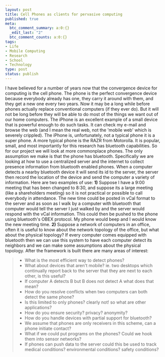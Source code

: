 ```yaml
--- 
layout: post
title: Cell Phones as clients for pervasive computing
published: true
meta: 
  btc_comment_summary: a:0:{}
  _edit_last: "2"
  btc_comment_counts: a:0:{}
tags: 
- Life
- Mobile Computing
- Research
- School
- Technology
type: post
status: publish
---
```

I have believed for a number of years now that the convergence device for computing is the cell phone. The phone is the perfect convergence device because everybody already has one, they carry it around with them, and they get a new one every two years. Now it may be a long while before phones actually replace conventional computers (if they ever do). But it will not be long before they will be able to do most of the things we want out of our home computers. The iPhone is an excellent example of a small device that is powerful enough to do such tasks. It can check my e-mail and browse the web (and I mean the real web, not the 'mobile web' which is severely crippled). The iPhone is, unfortunately, not a typical phone it is a super phone. A more typical phone is the RAZR from Motorolla. It is popular, small, and most importantly for this research has bluetooth capabilities. So for our project we will look at more commonplace phones. The only assumption we make is that the phone has bluetooth. Specifically we are looking at how to use a centralized server and the internet to collect presence information from bluetooth enabled phones. When a computer detects a nearby bluetooth device it will send its id to the server, the server then record the location of the device and send the computer a variety of information. Here are two examples of use: **1)** Suppose I have a 9:00 meeting that has been changed to 8:30, and suppose its a large meeting (like a shareholders meeting) so it is not practical or possible to call everybody in attendance. The new time could be posted in vCal format to the server and as soon as I walk by a computer with bluetooth that computer would tell the server I just walked by and the server would respond with the vCal information. This could then be pushed to the phone using bluetooth's OBEX protocol. My phone would beep and I would know the new meeting time. **2)** Suppose a network of computers in an office, often it is useful to know about the network topology of the office, but what about the physical topology? If every computer comes equipped with bluetooth then we can use this system to have each computer detect its neighbors and we can make some assumptions about the physical topology. After the framework is built there are many areas of interest: 

> * What is the most efficient way to detect phones?
> * What about devices that aren't mobile? ie. two desktops which continually report back to the server that they are next to each other, is this useful?
> * If computer A detects B but B does not detect A what does that mean?
> * How do you resolve conflicts when two computers can both detect the same phone?
> * Is this limited to only phones? clearly not! so what are other applications?
> * How do you ensure security? privacy? anonymity?
> * How do you handle devices with partial support for bluetooth?
> * We assume that phones are only receivers in this scheme, can a phone initiate contact?
> * What if we could put programs on the phones? Could we hook them into sensor networks?
> * If phones can push data to the server could this be used to track medical conditions? environmental conditions? safety conditions?

